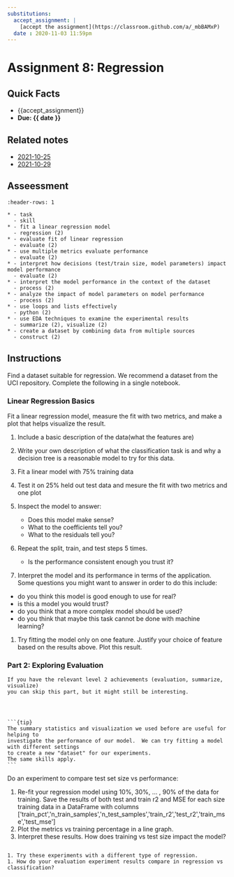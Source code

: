 ```yaml
---
substitutions:
  accept_assignment: |
    [accept the assignment](https://classroom.github.com/a/_mbBAMxP)
  date : 2020-11-03 11:59pm
---
```

# Assignment 8: Regression

## Quick Facts
- {{accept_assignment}}
- __Due: {{ date }}__

## Related notes

- [2021-10-25](../notes/2021-10-25)
- [2021-10-29]()

## Asseessment

```{list-table} apply regression and measure performance
:header-rows: 1

* - task
  - skill
* - fit a linear regression model
  - regression (2)
* - evaluate fit of linear regression
  - evaluate (2)
* - use multiple metrics evaluate performance
  - evaluate (2)
* - interpret how decisions (test/train size, model parameters) impact model performance
  - evaluate (2)
* - interpret the model performance in the context of the dataset
  - process (2)
* - analyze the impact of model parameters on model performance
  - process (2)
* - use loops and lists effectively
  - python (2)
* - use EDA techniques to examine the experimental results
  - summarize (2), visualize (2)
* - create a dataset by combining data from multiple sources
  - construct (2)

```

## Instructions

Find a dataset suitable for regression. We recommend a dataset from the UCI repository.
Complete the following in a single notebook.

### Linear Regression Basics

Fit a linear regression model, measure the fit with two metrics, and make a plot that helps visualize the result.

1. Include a basic description of the data(what the features are)
1. Write  your own description of what the classification task is and why a decision tree is a reasonable model to try for this data.
1. Fit a linear model with 75% training data
1. Test it on 25% held out test data and mesure the fit with two metrics and one plot
1. Inspect the model to answer:

    - Does this model make sense?
    - What to the coefficients tell you?
    - What to the residuals tell you?
1. Repeat the split, train, and test steps 5 times.

    - Is the performance consistent enough you trust it?
1. Interpret the model and its performance in terms of the application. Some questions you might want to answer in order to do this include:

  - do you think this model is good enough to use for real?
  - is this a model you would trust?
  - do you think that a more complex model should be used?
  - do you think that maybe this task cannot be done with machine learning?
1. Try fitting the model only on one feature. Justify your choice of feature based on the results above.  Plot this result.



### Part 2: Exploring Evaluation

```{note}
If you have the relevant level 2 achievements (evaluation, summarize, visualize)
you can skip this part, but it might still be interesting.
```

````{margin}



```{tip}
The summary statistics and visualization we used before are useful for helping to
investigate the performance of our model.  We can try fitting a model  with different settings
to create a new "dataset" for our experiments.
The same skills apply.
```

````
Do an experiment to compare test set size vs performance:
1. Re-fit your regression model using 10%, 30%, ... , 90% of the data for training. Save the results of both test and train r2 and MSE for each size training data in a DataFrame with columns ['train_pct','n_train_samples','n_test_samples','train_r2','test_r2','train_mse','test_mse']
1. Plot the metrics vs training percentage in a line graph.  
1. Interpret these results.  How does training vs test size impact the model?



```{admonition} Thinking Ahead

1. Try these experiments with a different type of regression.
1. How do your evaluation experiment results compare in regression vs classification?



```
